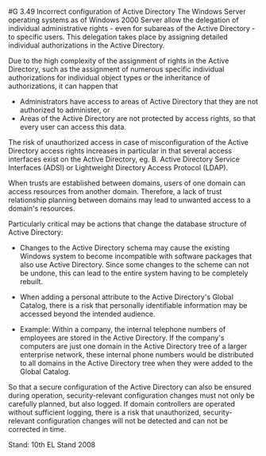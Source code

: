 #G 3.49 Incorrect configuration of Active Directory
The Windows Server operating systems as of Windows 2000 Server allow the delegation of individual administrative rights - even for subareas of the Active Directory - to specific users. This delegation takes place by assigning detailed individual authorizations in the Active Directory.

Due to the high complexity of the assignment of rights in the Active Directory, such as the assignment of numerous specific individual authorizations for individual object types or the inheritance of authorizations, it can happen that

* Administrators have access to areas of Active Directory that they are not authorized to administer, or
* Areas of the Active Directory are not protected by access rights, so that every user can access this data.


The risk of unauthorized access in case of misconfiguration of the Active Directory access rights increases in particular in that several access interfaces exist on the Active Directory, eg. B. Active Directory Service Interfaces (ADSI) or Lightweight Directory Access Protocol (LDAP).

When trusts are established between domains, users of one domain can access resources from another domain. Therefore, a lack of trust relationship planning between domains may lead to unwanted access to a domain's resources.

Particularly critical may be actions that change the database structure of Active Directory:

* Changes to the Active Directory schema may cause the existing Windows system to become incompatible with software packages that also use Active Directory. Since some changes to the scheme can not be undone, this can lead to the entire system having to be completely rebuilt.


* When adding a personal attribute to the Active Directory's Global Catalog, there is a risk that personally identifiable information may be accessed beyond the intended audience.
* Example: Within a company, the internal telephone numbers of employees are stored in the Active Directory. If the company's computers are just one domain in the Active Directory tree of a larger enterprise network, these internal phone numbers would be distributed to all domains in the Active Directory tree when they were added to the Global Catalog.


So that a secure configuration of the Active Directory can also be ensured during operation, security-relevant configuration changes must not only be carefully planned, but also logged. If domain controllers are operated without sufficient logging, there is a risk that unauthorized, security-relevant configuration changes will not be detected and can not be corrected in time.

Stand: 10th EL Stand 2008



